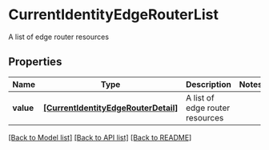 # CurrentIdentityEdgeRouterList

A list of edge router resources

## Properties
Name | Type | Description | Notes
------------ | ------------- | ------------- | -------------
**value** | [**[CurrentIdentityEdgeRouterDetail]**](CurrentIdentityEdgeRouterDetail.md) | A list of edge router resources | 

[[Back to Model list]](../README.md#documentation-for-models) [[Back to API list]](../README.md#documentation-for-api-endpoints) [[Back to README]](../README.md)


